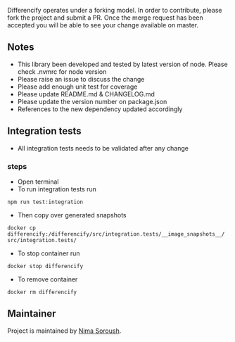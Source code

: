 Differencify operates under a forking model. In order to contribute, please fork the project and submit a PR. Once the merge request has been accepted you will be able to see your change available on master.
## Notes
* This library been developed and tested by latest version of node. Please check .nvmrc for node version
* Please raise an issue to discuss the change
* Please add enough unit test for coverage 
* Please update README.md & CHANGELOG.md
* Please update the version number on package.json
* References to the new dependency updated accordingly

## Integration tests
* All integration tests needs to be validated after any change

### steps
- Open terminal
- To run integration tests run
```
npm run test:integration
```
- Then copy over generated snapshots
```
docker cp differencify:/differencify/src/integration.tests/__image_snapshots__/ src/integration.tests/
```
- To stop container run
```
docker stop differencify
```
- To remove container
```
docker rm differencify
```

## Maintainer
Project is maintained by [Nima Soroush](https://github.com/NimaSoroush).